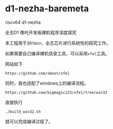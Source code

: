 # d1-nezha-baremeta
riscv64 d1-nezha

全志D1 哪吒开发板裸机程序深度探究

本工程用于对riscv，全志芯片进行系统性的探究工作。

如果需要自己编译裸机烧录工具，可以采用`xfel`工具。

网站如下

```
https://github.com/xboot/xfel
```

同时，我也适配了windows上的编译流程。

```
https://github.com/bigmagic123/xfel/tree/win32
```

直接执行

```
./build_win32.sh
```
就可以完成编译过程了。